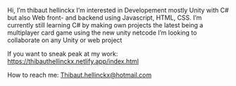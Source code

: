 Hi, I’m thibaut hellinckx
I’m interested in Developement mostly Unity with C# but also Web front- and backend using Javascript, HTML, CSS.
I’m currently still learning C# by making own projects the latest being a multiplayer card game using the new unity netcode
I’m looking to collaborate on any Unity or web project

If you want to sneak peak at my work: https://thibauthellinckx.netlify.app/index.html

How to reach me: 
Thibaut.hellinckx@hotmail.com
